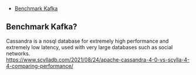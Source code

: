 - [Benchmark Kafka](#benchmark_kafka)


## Benchmark Kafka? <a name="benchmark_kafka"></a>
Cassandra is a nosql database for extremely high performance and extremely low latency, used with very large databases such as social networks. </br>
https://www.scylladb.com/2021/08/24/apache-cassandra-4-0-vs-scylla-4-4-comparing-performance/


